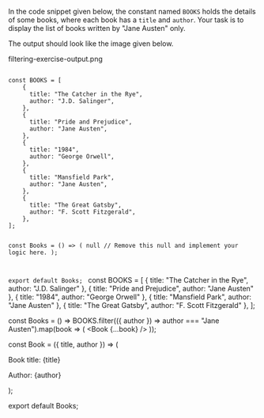 In the code snippet given below, the constant named `BOOKS` holds the details of some books, where each book has a `title` and `author`. Your task is to display the list of books written by "Jane Austen" only.

The output should look like the image given below.

<image>filtering-exercise-output.png</image>

<codeblock language="reactjs" foldLines="1-22" type="exercise" testMode="fixedInput">
<code>
const BOOKS = [
    {
      title: "The Catcher in the Rye",
      author: "J.D. Salinger",
    },
    {
      title: "Pride and Prejudice",
      author: "Jane Austen",
    },
    {
      title: "1984",
      author: "George Orwell",
    },
    {
      title: "Mansfield Park",
      author: "Jane Austen",
    },
    {
      title: "The Great Gatsby",
      author: "F. Scott Fitzgerald",
    },
];

const Books = () => (
  null // Remove this null and implement your logic here.
);

export default Books;
</code>
<solution>
const BOOKS = [
  { title: "The Catcher in the Rye", author: "J.D. Salinger" },
  { title: "Pride and Prejudice", author: "Jane Austen" },
  { title: "1984", author: "George Orwell" },
  { title: "Mansfield Park", author: "Jane Austen" },
  { title: "The Great Gatsby", author: "F. Scott Fitzgerald" },
];

const Books = () =>
  BOOKS.filter(({ author }) => author === "Jane Austen").map(book => (
    <Book {...book} />
  ));

const Book = ({ title, author }) => (
  <div
    style={{
      border: "1px solid blue",
      borderRadius: 5,
      padding: 8,
      marginBottom: 5,
      backgroundColor: "azure",
    }}
  >
    <p>Book title: {title}</p>
    <p>Author: {author}</p>
  </div>
);

export default Books;
</solution>
</codeblock>
